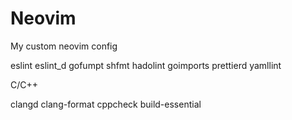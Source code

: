 # Neovim

My custom neovim config

eslint
eslint_d
gofumpt
shfmt
hadolint
goimports
prettierd
yamllint

C/C++

clangd
clang-format
cppcheck
build-essential